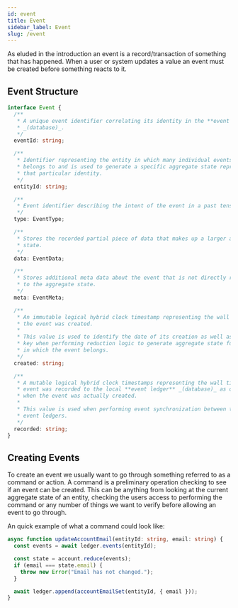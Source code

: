 ```yaml
---
id: event
title: Event
sidebar_label: Event
slug: /event
---
```


As eluded in the introduction an event is a record/transaction of something that has happened. When a user or system updates a value an event must be created before something reacts to it.

## Event Structure

```ts
interface Event {
  /**
   * A unique event identifier correlating its identity in the **event store**
   * _(database)_.
   */
  eventId: string;

  /**
   * Identifier representing the entity in which many individual events/transactions
   * belongs to and is used to generate a specific aggregate state representation of
   * that particular identity.
   */
  entityId: string;

  /**
   * Event identifier describing the intent of the event in a past tense format.
   */
  type: EventType;

  /**
   * Stores the recorded partial piece of data that makes up a larger aggregate
   * state.
   */
  data: EventData;

  /**
   * Stores additional meta data about the event that is not directly related
   * to the aggregate state.
   */
  meta: EventMeta;

  /**
   * An immutable logical hybrid clock timestamp representing the wall time when
   * the event was created.
   *
   * This value is used to identify the date of its creation as well as a sorting
   * key when performing reduction logic to generate aggregate state for the entity
   * in which the event belongs.
   */
  created: string;

  /**
   * A mutable logical hybrid clock timestamps representing the wall time when the
   * event was recorded to the local **event ledger** _(database)_ as opposed to
   * when the event was actually created.
   *
   * This value is used when performing event synchronization between two different
   * event ledgers.
   */
  recorded: string;
}
```

## Creating Events

To create an event we usually want to go through something referred to as a command or action. A command is a preliminary operation checking to see if an event can be created. This can be anything from looking at the current aggregate state of an entity, checking the users access to performing the command or any number of things we want to verify before allowing an event to go through.

An quick example of what a command could look like:

```ts
async function updateAccountEmail(entityId: string, email: string) {
  const events = await ledger.events(entityId);

  const state = account.reduce(events);
  if (email === state.email) {
    throw new Error("Email has not changed.");
  }

  await ledger.append(accountEmailSet(entityId, { email }));
}
```
